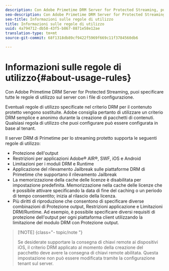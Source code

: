 ```yaml
---
description: Con Adobe Primetime DRM Server for Protected Streaming, puoi specificare tutte le regole di utilizzo sul server con i file di configurazione.
seo-description: Con Adobe Primetime DRM Server for Protected Streaming, puoi specificare tutte le regole di utilizzo sul server con i file di configurazione.
seo-title: Informazioni sulle regole di utilizzo
title: Informazioni sulle regole di utilizzo
uuid: 4a794712-db58-43f5-b867-8871e58e12ae
translation-type: tm+mt
source-git-commit: 68f1318db89cf9422f5969f669c11f3784560db6

---
```



# Informazioni sulle regole di utilizzo{#about-usage-rules}

Con Adobe Primetime DRM Server for Protected Streaming, puoi specificare tutte le regole di utilizzo sul server con i file di configurazione.

Eventuali regole di utilizzo specificate nel criterio DRM per il contenuto protetto vengono sostituite. Adobe consiglia pertanto di utilizzare un criterio DRM semplice e anonimo durante la creazione di pacchetti di contenuti. Qualsiasi regola di utilizzo che puoi configurare può essere configurata in base al tenant.

Il server DRM di Primetime per lo streaming protetto supporta le seguenti regole di utilizzo:

* Protezione dell&#39;output
* Restrizioni per applicazioni Adobe® AIR®, SWF, iOS e Android
* Limitazioni per i moduli DRM e Runtime
* Applicazione del rilevamento Jailbreak sulle piattaforme DRM di Primetime che supportano il rilevamento Jailbreak
* La memorizzazione della cache delle licenze è disabilitata per impostazione predefinita. Memorizzazione nella cache delle licenze che è possibile attivare specificando la data di fine del caching o un periodo di tempo consentito; inizia al rilascio della licenza.
* Più diritti di riproduzione che consentono di specificare diverse combinazioni di Protezione output, Restrizioni applicazione e Limitazioni DRM/Runtime. Ad esempio, è possibile specificare diversi requisiti di protezione dell&#39;output per ogni piattaforma client utilizzando la limitazione del modulo DRM con Protezione output.

>[!NOTE] {class=&quot;- topic/note &quot;}
>
>Se desiderate supportare la consegna di chiavi remote ai dispositivi iOS, il criterio DRM applicato al momento della creazione del pacchetto deve avere la consegna di chiavi remote abilitata. Questa impostazione non può essere modificata tramite la configurazione tenant sul server.

